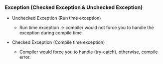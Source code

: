 
### Exception (Checked Exception & Unchecked Exception)
- Unchecked Exception (Run time exception)
  - Run time exception -> compiler would not force you to handle the exception during compile time

- Checked Exception (Compile time exception)
  - Compiler would force you to handle (try-catch), otherwise, compile error.